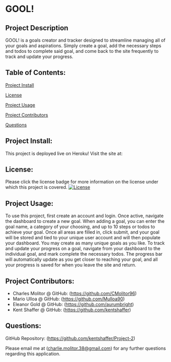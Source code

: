 # **GOOL!**

## Project Description
GOOL! is a goals creator and tracker designed to streamline managing all of your goals and aspirations. Simply create a goal, add the necessary steps and todos to complete said goal, and come back to the site frequently to track and update your progress. 

## Table of Contents:
[Project Install](#project-install)

[License](#license)

[Project Usage](#project-usage)

[Project Contributors](#project-contributors)

[Questions](#questions)

## Project Install:
This project is deployed live on Heroku!
Visit the site at: 


## License:
Please click the license badge for more information on the license under which this project is covered.
[![License](https://img.shields.io/badge/License-Apache_2.0-blue.svg)](https://opensource.org/licenses/Apache-2.0)

## Project Usage:
To use this project, first create an account and login. Once active, navigate the dashboard to create a new goal. When adding a goal, you can enter the goal name, a category of your choosing, and up to 10 steps or todos to achieve your goal. Once all areas are filled in, click submit, and your goal will be stored and tied to your unique user account and will then populate your dashboard. You may create as many unique goals as you like. To track and update your progress on a goal, navigate from your dashboard to the individual goal, and mark complete the necessary todos. The progress bar will automatically update as you get closer to reaching your goal, and all your progress is saved for when you leave the site and return. 

## Project Contributors:
- Charles Molitor @ GitHub: (https://github.com/CMolitor96)
- Mario Ulloa @ GitHub: (https://github.com/Mulloa90)
- Eleanor Gold @ GitHub: (https://github.com/aurumbright)
- Kent Shaffer @ GitHub: (https://github.com/kentshaffer)


## Questions:
GitHub Repository: (https://github.com/kentshaffer/Project-2)

Please email me at (charlie.molitor.38@gmail.com) for any further questions regarding this application.